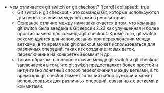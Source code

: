 - чем отличается git switch от git checkout? [[card]]
  collapsed:: true
	- Git switch и git checkout - это команды Git, которые используются для переключения между ветками в репозитории.
	- Основное отличие между ними заключается в том, что команда git switch была введена в Git версии 2.23 как улучшенная и более простая замена для команды git checkout. Кроме того, git switch рекомендуется для использования при переключении между ветками, в то время как git checkout может использоваться для различных операций, таких как создание новых веток, переключение на конкретный коммит и др.
	- Таким образом, основное отличие между git switch и git checkout заключается в том, что git switch предоставляет более простой и интуитивно понятный способ переключения между ветками, в то время как git checkout имеет больший набор функций и может использоваться для различных операций, связанных с ветками и коммитами.
